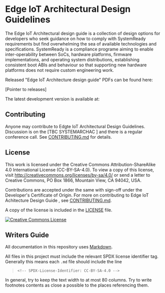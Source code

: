 # Edge IoT Architectural Design Guidelines

The Edge IoT Architectural design guide is a collection of design options for developers who seek guidance on how to comply with SystemReady requirements but find overwhelming the sea of available technologies and specifications.
SystemReady is a compliance programe aiming to enable inter-operability between SoCs, hardware platforms, firmware implementations, and operating system distributions, establishing consistent boot ABIs and behaviour so that supporting new hardware platforms does not require custom engineering work.

Released "Edge IoT Architecture design guide" PDFs can be found here:

[Pointer to releases]

The latest development version is available at:


## Contributing
Anyone may contribute to Edgte IoT Architectural Design Guidelines. Discussion is on the
[TBC  SYSTEMARCHAC ] and there is a regular conference call.
See [CONTRIBUTING.md][CONTRIBUTING.md] for details.

## License
This work is licensed under the Creative Commons Attribution-ShareAlike 4.0
International License (CC-BY-SA-4.0). To view a copy of this license, visit
http://creativecommons.org/licenses/by-sa/4.0/ or send a letter to
Creative Commons, PO Box 1866, Mountain View, CA 94042, USA.

Contributions are accepted under the same with sign-off under the Developer's
Certificate of Origin. For more on contributing to Edge IoT Achitecture Design Guide , see [CONTRIBUTING.md][CONTRIBUTING.md].

A copy of the license is included in the [LICENSE][LICENSE] file.

[![Creative Commons License](https://i.creativecommons.org/l/by-sa/4.0/88x31.png)](http://creativecommons.org/licenses/by-sa/4.0/)
   
[CONTRIBUTING.md]: ./CONTRIBUTING.md
[LICENSE]: ./LICENSE

## Writers Guide
All documentation in this repository uses [Markdown][Markdown].

All files in this project must include the relevant SPDX license identifier
tag. Generally this means each ``.md`` file should include the line

 > `<!-- SPDX-License-Identifier: CC-BY-SA-4.0 -->`

[Markdown]: https://mylearningatarm.fuseuniversal.com/learning/plans/6897

In general, try to keep the text width to at most 80 columns.
Try to write footnotes contents as close a possible to the places referencing
them.
